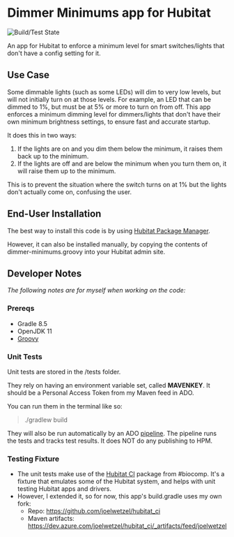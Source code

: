 # Dimmer Minimums app for Hubitat
![Build/Test State](https://github.com/joelwetzel/Hubitat-Dimmer-Minimums/actions/workflows/gradle.yml/badge.svg)

An app for Hubitat to enforce a minimum level for smart switches/lights that don't have a config setting for it.

## Use Case
Some dimmable lights (such as some LEDs) will dim to very low levels, but will not initially turn on at those levels.  For example, an LED that can be dimmed to 1%, but must be at 5% or more to turn on from off.  This app enforces a minimum dimming level for dimmers/lights that don't have their own minimum brightness settings, to ensure fast and accurate startup.

It does this in two ways:
1. If the lights are on and you dim them below the minimum, it raises them back up to the minimum.
2. If the lights are off and are below the minimum when you turn them on, it will raise them up to the minimum.

This is to prevent the situation where the switch turns on at 1% but the lights don't actually come on, confusing the user.

## End-User Installation

The best way to install this code is by using [Hubitat Package Manager](https://community.hubitat.com/t/beta-hubitat-package-manager).

However, it can also be installed manually, by copying the contents of dimmer-minimums.groovy into your Hubitat admin site.

## Developer Notes
*The following notes are for myself when working on the code:*

### Prereqs
- Gradle 8.5
- OpenJDK 11
- [Groovy](https://groovy-lang.org/install.html)

### Unit Tests
Unit tests are stored in the /tests folder.

They rely on having an environment variable set, called **MAVENKEY**.  It should be a Personal Access Token from my Maven feed in ADO.

You can run them in the terminal like so:
>./gradlew build

They will also be run automatically by an ADO [pipeline](https://dev.azure.com/joelwetzel/hubitat_ci/_build?definitionId=1).  The pipeline runs the tests and tracks test results.  It does NOT do any publishing to HPM.

### Testing Fixture
- The unit tests make use of the [Hubitat CI](https://github.com/biocomp/hubitat_ci) package from #biocomp.  It's a fixture that emulates some of the Hubitat system, and helps with unit testing Hubitat apps and drivers.
- However, I extended it, so for now, this app's build.gradle uses my own fork:
  - Repo: https://github.com/joelwetzel/hubitat_ci
  - Maven artifacts: https://dev.azure.com/joelwetzel/hubitat_ci/_artifacts/feed/joelwetzel
